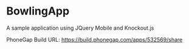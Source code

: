 BowlingApp
==========

A sample application using JQuery Mobile and Knockout.js

PhoneGap Build URL: https://build.phonegap.com/apps/532569/share
